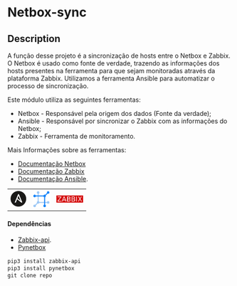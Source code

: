 
# Netbox-sync
 
## Description 
A função desse projeto é a sincronização de hosts entre o Netbox e Zabbix.  O Netbox é usado como fonte de verdade, trazendo as informações dos hosts presentes na ferramenta para que sejam monitoradas através da plataforma Zabbix. Utilizamos a ferramenta Ansible para automatizar o processo de sincronização.  

Este módulo utiliza as seguintes ferramentas:
  
- Netbox - Responsável pela origem dos dados (Fonte da verdade); 
- Ansible - Responsável por sincronizar o Zabbix com as informações do Netbox; 
- Zabbix - Ferramenta de monitoramento.   


Mais Informações sobre as ferramentas:  
- [Documentação Netbox](https://netbox.readthedocs.io/en/stable/) 
- [Documentação Zabbix](https://www.zabbix.com/documentation/current/en) 
- [Documentação Ansible](https://docs.ansible.com/ansible_community.html).

|   |     |    |
|---|:---:|---:|
| <img src="./imagens/Ansible_logo.png" alt="drawing" width="35"/> | <img src="./imagens/netbox_logo-removebg.png" alt="drawing" width="40"/> | <img src="./imagens/zabbix_logo_500x131OF.png" alt="drawing" width="60"/> |

#### Dependências 
 - [Zabbix-api](https://www.zabbix.com/documentation/current/pt/manual/api).
 - [Pynetbox](https://pypi.org/project/pynetbox/)

```
pip3 install zabbix-api
pip3 install pynetbox
git clone repo
```
